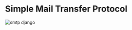 # Simple Mail Transfer Protocol
![smtp django](https://user-images.githubusercontent.com/67814164/201483632-259a5db9-f243-463c-810c-b9fdc83bf29c.png)
